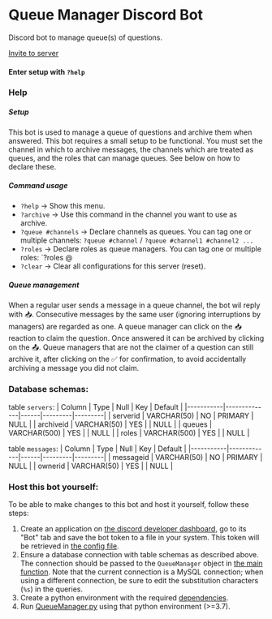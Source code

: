 # Queue Manager Discord Bot
Discord bot to manage queue(s) of questions.

[Invite to server](https://discord.com/api/oauth2/authorize?client_id=801804229819891712&permissions=75840&scope=bot)

#### Enter setup with `?help`

### Help
##### Setup
This bot is used to manage a queue of questions and archive them when answered. This bot requires a small setup to be functional. You must set the channel in which to archive messages, the channels which are treated as queues, and the roles that can manage queues. See below on how to declare these.
##### Command usage
* `?help` → Show this menu.
* `?archive` → Use this command in the channel you want to use as archive.
* `?queue #channels` → Declare channels as queues. You can tag one or multiple channels: `?queue #channel` / `?queue #channel1 #channel2 ...`
* `?roles` → Declare roles as queue managers. You can tag one or multiple roles: `?roles @
* `?clear` → Clear all configurations for this server (reset).
##### Queue management
When a regular user sends a message in a queue channel, the bot wil reply with :inbox_tray:. Consecutive messages by the same user (ignoring interruptions by managers) are regarded as one. A queue manager can click on the :inbox_tray: reaction to claim the question. Once answered it can be archived by clicking on the :outbox_tray:. Queue managers that are not the claimer of a question can still archive it, after clicking on the :white_check_mark: for confirmation, to avoid accidentally archiving a message you did not claim.

### Database schemas:

table `servers`:
| Column    | Type         | Null | Key     | Default |
|-----------|--------------|------|---------|---------|
| serverid  | VARCHAR(50)  | NO   | PRIMARY | NULL    |
| archiveid | VARCHAR(50)  | YES  |         | NULL    |
| queues    | VARCHAR(500) | YES  |         | NULL    |
| roles     | VARCHAR(500) | YES  |         | NULL    |

table `messages`:
| Column    | Type        | Null | Key     | Default |
|-----------|-------------|------|---------|---------|
| messageid | VARCHAR(50) | NO   | PRIMARY | NULL    |
| ownerid   | VARCHAR(50) | YES  |         | NULL    |

### Host this bot yourself:
To be able to make changes to this bot and host it yourself, follow these steps:
1. Create an application on [the discord developer dashboard](https://discord.com/developers), go to its "Bot" tab and save the bot token to a file in your system. This token will be retrieved in [the config file](https://github.com/tvdhout/queue-manager/blob/main/src/config.py#L1).
2. Ensure a database connection with table schemas as described above. The connection should be passed to the `QueueManager` object in [the main function](https://github.com/tvdhout/queue-manager/blob/5c76c4d7b2fb2f8ae2d769eeb94069af3997278e/src/QueueManager.py#L215). Note that the current connection is a MySQL connection; when using a different connection, be sure to edit the substitution characters (`%s`) in the queries.
3. Create a python environment with the required [dependencies](https://github.com/tvdhout/queue-manager/blob/main/requirements.txt).
4. Run [QueueManager.py](https://github.com/tvdhout/queue-manager/blob/main/src/QueueManager.py) using that python environment (>=3.7).
